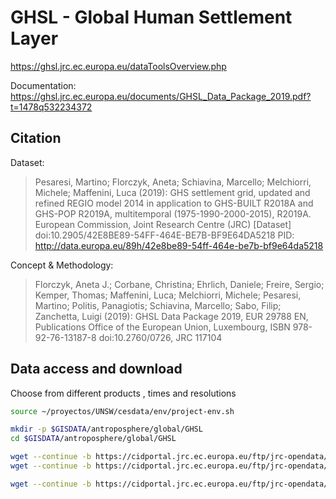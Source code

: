 # GHSL - Global Human Settlement Layer

https://ghsl.jrc.ec.europa.eu/dataToolsOverview.php

Documentation: https://ghsl.jrc.ec.europa.eu/documents/GHSL_Data_Package_2019.pdf?t=1478q532234372

## Citation
Dataset:
> Pesaresi, Martino; Florczyk, Aneta; Schiavina, Marcello; Melchiorri, Michele; Maffenini, Luca (2019): GHS settlement grid, updated and refined REGIO model 2014 in application to GHS-BUILT R2018A and GHS-POP R2019A, multitemporal (1975-1990-2000-2015), R2019A. European Commission, Joint Research Centre (JRC) [Dataset] doi:10.2905/42E8BE89-54FF-464E-BE7B-BF9E64DA5218 PID: http://data.europa.eu/89h/42e8be89-54ff-464e-be7b-bf9e64da5218

Concept & Methodology:
> Florczyk, Aneta J.; Corbane, Christina; Ehrlich, Daniele; Freire, Sergio; Kemper, Thomas; Maffenini, Luca; Melchiorri, Michele; Pesaresi, Martino; Politis, Panagiotis; Schiavina, Marcello; Sabo, Filip; Zanchetta, Luigi (2019): GHSL Data Package 2019, EUR 29788 EN, Publications Office of the European Union, Luxembourg, ISBN 978-92-76-13187-8 doi:10.2760/0726, JRC 117104

## Data access and download

Choose from different products , times and resolutions

```sh
source ~/proyectos/UNSW/cesdata/env/project-env.sh

mkdir -p $GISDATA/antroposphere/global/GHSL
cd $GISDATA/antroposphere/global/GHSL

wget --continue -b https://cidportal.jrc.ec.europa.eu/ftp/jrc-opendata/GHSL/GHS_BUILT_LDSMT_GLOBE_R2018A/GHS_BUILT_LDS2000_GLOBE_R2018A_54009_1K/V2-0/GHS_BUILT_LDS2000_GLOBE_R2018A_54009_1K_V2_0.zip
wget --continue -b https://cidportal.jrc.ec.europa.eu/ftp/jrc-opendata/GHSL/GHS_BUILT_LDSMT_GLOBE_R2018A/GHS_BUILT_LDSMT_GLOBE_R2018A_3857_30/V2-0/GHS_BUILT_LDSMT_GLOBE_R2018A_3857_30_V2_0.zip

wget --continue -b https://cidportal.jrc.ec.europa.eu/ftp/jrc-opendata/GHSL/GHS_SMOD_POP_GLOBE_R2019A/GHS_SMOD_POP2000_GLOBE_R2019A_54009_1K/V2-0/GHS_SMOD_POP2000_GLOBE_R2019A_54009_1K_V2_0.zip
```
